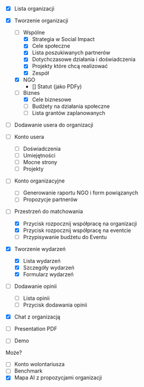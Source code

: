 - [x] Lista organizacji

- [x] Tworzenie organizacji
  - [ ] Wspólne
    - [x] Strategia w Social Impact
    - [x] Cele społeczne
    - [x] Lista poszukiwanych partnerów
    - [x] Dotychczasowe działania i doświadczenia
    - [x] Projekty które chcą realizować
    - [x] Zespół
  - [x] NGO
    - [] Statut (jako PDFy)
  - [ ] Biznes
    - [x] Cele biznesowe
    - [ ] Budżety na działania społeczne
    - [ ] Lista grantów zaplanowanych
- [ ] Dodawanie usera do organizacji

- [ ] Konto usera

  - [ ] Doświadczenia
  - [ ] Umiejętności
  - [ ] Mocne strony
  - [ ] Projekty

- [ ] Konto organizacyjne

  - [ ] Generowanie raportu NGO i form powiązanych
  - [ ] Propozycje partnerów

- [ ] Przestrzeń do matchowania

  - [x] Przycisk rozpocznij współpracę na organizacji
  - [x] Przycisk rozpocznij współpracę na eventcie
  - [ ] Przypisywanie budżetu do Eventu

- [x] Tworzenie wydarzeń
  - [x] Lista wydarzeń
  - [x] Szczegóły wydarzeń
  - [x] Formularz wydarzeń

- [ ] Dodawanie opinii
  - [ ] Lista opinii
  - [ ] Przycisk dodawania opinii

- [x] Chat z organizacją

- [ ] Presentation PDF
- [ ] Demo

Może?

- [ ] Konto wolontariusza
- [ ] Benchmark
- [x] Mapa AI z propozycjami organizacji
